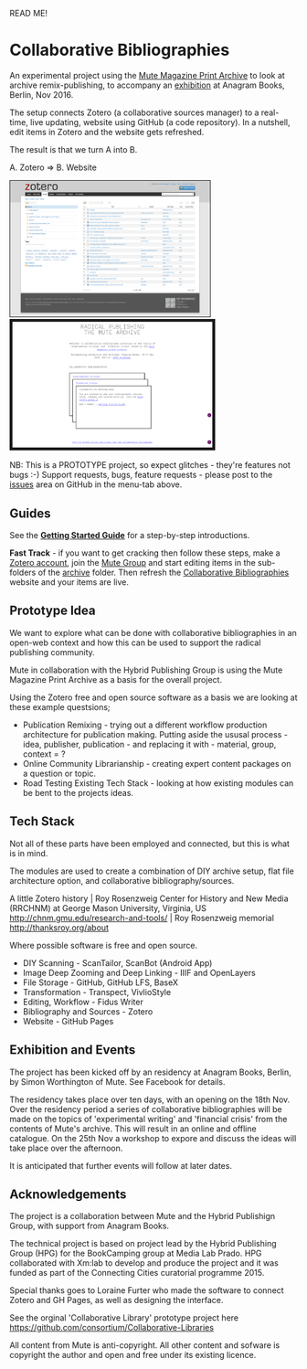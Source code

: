 READ ME!

# Collaborative Bibliographies
An experimental project using the [Mute Magazine Print Archive](http://www.metamute.org/editorial/books/mute-magazine-print-archive) to look at archive remix-publishing, to accompany an [exhibition](https://www.facebook.com/events/187497858364325/) at Anagram Books, Berlin, Nov 2016.

The setup connects Zotero (a collaborative sources manager) to a real-time, live updating, website using GitHub (a code repository). In a nutshell, edit items in Zotero and the website gets refreshed.

The result is that we turn A into B.

A. Zotero => B. Website

<img src="screencapture-zotero-org-groups-mute-items-1478255002396.png" border="1" alt="Zotero" width="350">
<img src="screencapture-mute-publishing-github-io-archive-1478255073392.png" border="5" alt="Coll Bib" width="350">

NB: This is a PROTOTYPE project, so expect glitches - they're features not bugs :-) Support requests, bugs, feature requests - please post to the [issues](https://github.com/Mute-Publishing/archive/issues) area on GitHub in the menu-tab above.

## Guides

See the **[Getting Started Guide](https://github.com/Mute-Publishing/archive/blob/gh-pages/getting-started-guide.md)** for a step-by-step introductions.

**Fast Track** - if you want to get cracking then follow these steps, make a [Zotero account](https://www.zotero.org/user/register/), join the [Mute Group](https://www.zotero.org/groups/mute) and start editing items in the sub-folders of the [archive](https://www.zotero.org/groups/mute/items/collectionKey/93KX44QJ) folder. Then refresh the [Collaborative Bibliographies](https://mute-publishing.github.io/archive/) website and your items are live.

## Prototype Idea

We want to explore what can be done with collaborative bibliographies in an open-web context and how this can be used to support the radical publishing community.

Mute in collaboration with the Hybrid Publishing Group is using the Mute Magazine Print Archive as a basis for the overall project.

Using the Zotero free and open source software as a basis we are looking at these example questsions;

+ Publication Remixing - trying out a different workflow production architecture for publication making. Putting aside the ususal process - idea, publisher, publication - and replacing it with - material, group, context = ?
+ Online Community Librarianship - creating expert content packages on a question or topic.
+ Road Testing Existing Tech Stack - looking at how existing modules can be bent to the projects ideas.

## Tech Stack
Not all of these parts have been employed and connected, but this is what is in mind.

The modules are used to create a combination of DIY archive setup, flat file architecture option, and collaborative bibliography/sources.

A little Zotero history | Roy Rosenzweig Center for History and New Media (RRCHNM) at George Mason University, Virginia, US http://chnm.gmu.edu/research-and-tools/ | Roy Rosenzweig memorial http://thanksroy.org/about

Where possible software is free and open source.

+ DIY Scanning - ScanTailor, ScanBot (Android App)
+ Image Deep Zooming and Deep Linking - IIIF and OpenLayers
+ File Storage - GitHub, GitHub LFS, BaseX
+ Transformation - Transpect, VivlioStyle
+ Editing, Workflow - Fidus Writer
+ Bibliography and Sources - Zotero
+ Website - GitHub Pages

## Exhibition and Events
The project has been kicked off by an residency at Anagram Books, Berlin, by Simon Worthington of Mute. See Facebook for details.

The residency takes place over ten days, with an opening on the 18th Nov. Over the residency period a series of collaborative bibliographies will be made on the topics of 'experimental writing' and 'financial crisis' from the contents of Mute's archive. This will result in an online and offline catalogue. On the 25th Nov a workshop to expore and discuss the ideas will take place over the afternoon.

It is anticipated that further events will follow at later dates.

## Acknowledgements
The project is a collaboration between Mute and the Hybrid Publishign Group, with support from Anagram Books.

The technical project is based on project lead by the Hybrid Publishing Group (HPG) for the BookCamping group at Media Lab Prado. HPG collaborated with Xm:lab to develop and produce the project and it was funded as part of the Connecting Cities curatorial programme 2015.

Special thanks goes to Loraine Furter who made the software to connect Zotero and GH Pages, as well as designing the interface.

See the orginal 'Collaborative Library' prototype project here https://github.com/consortium/Collaborative-Libraries

All content from Mute is anti-copyright. All other content and sofware is copyright the author and open and free under its existing licence.
